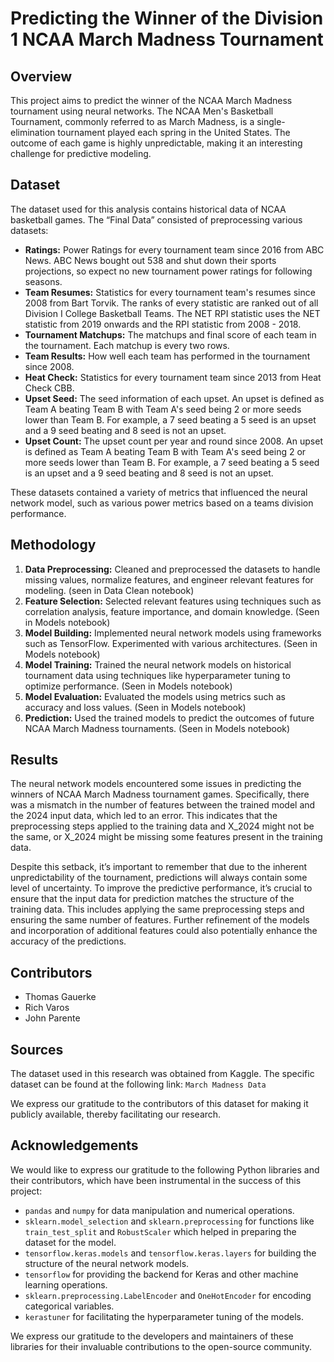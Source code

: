 # Predicting the Winner of the Division 1 NCAA March Madness Tournament

## Overview
This project aims to predict the winner of the NCAA March Madness tournament using neural networks. The NCAA Men's Basketball Tournament, commonly referred to as March Madness, is a single-elimination tournament played each spring in the United States. The outcome of each game is highly unpredictable, making it an interesting challenge for predictive modeling.

## Dataset
The dataset used for this analysis contains historical data of NCAA basketball games. The “Final Data” consisted of preprocessing various datasets:

- **Ratings:** Power Ratings for every tournament team since 2016 from ABC News. ABC News bought out 538 and shut down their sports projections, so expect no new tournament power ratings for following seasons.
- **Team Resumes:** Statistics for every tournament team's resumes since 2008 from Bart Torvik. The ranks of every statistic are ranked out of all Division I College Basketball Teams. The NET RPI statistic uses the NET statistic from 2019 onwards and the RPI statistic from 2008 - 2018.
- **Tournament Matchups:** The matchups and final score of each team in the tournament. Each matchup is every two rows.
- **Team Results:** How well each team has performed in the tournament since 2008.
- **Heat Check:** Statistics for every tournament team since 2013 from Heat Check CBB.
- **Upset Seed:** The seed information of each upset. An upset is defined as Team A beating Team B with Team A's seed being 2 or more seeds lower than Team B. For example, a 7 seed beating a 5 seed is an upset and a 9 seed beating and 8 seed is not an upset.
- **Upset Count:** The upset count per year and round since 2008. An upset is defined as Team A beating Team B with Team A's seed being 2 or more seeds lower than Team B. For example, a 7 seed beating a 5 seed is an upset and a 9 seed beating and 8 seed is not an upset.

These datasets contained a variety of metrics that influenced the neural network model, such as various power metrics based on a teams division performance.

## Methodology
1. **Data Preprocessing:** Cleaned and preprocessed the datasets to handle missing values, normalize features, and engineer relevant features for modeling. (seen in Data Clean notebook)
2. **Feature Selection:** Selected relevant features using techniques such as correlation analysis, feature importance, and domain knowledge. (Seen in Models notebook)
3. **Model Building:** Implemented neural network models using frameworks such as TensorFlow. Experimented with various architectures. (Seen in Models notebook)
4. **Model Training:** Trained the neural network models on historical tournament data using techniques like hyperparameter tuning to optimize performance. (Seen in Models notebook)
5. **Model Evaluation:** Evaluated the models using metrics such as accuracy and loss values. (Seen in Models notebook)
6. **Prediction:** Used the trained models to predict the outcomes of future NCAA March Madness tournaments. (Seen in Models notebook)

## Results
The neural network models encountered some issues in predicting the winners of NCAA March Madness tournament games. Specifically, there was a mismatch in the number of features between the trained model and the 2024 input data, which led to an error. This indicates that the preprocessing steps applied to the training data and X_2024 might not be the same, or X_2024 might be missing some features present in the training data.

Despite this setback, it’s important to remember that due to the inherent unpredictability of the tournament, predictions will always contain some level of uncertainty. To improve the predictive performance, it’s crucial to ensure that the input data for prediction matches the structure of the training data. This includes applying the same preprocessing steps and ensuring the same number of features. Further refinement of the models and incorporation of additional features could also potentially enhance the accuracy of the predictions.

## Contributors
- Thomas Gauerke
- Rich Varos
- John Parente

## Sources

The dataset used in this research was obtained from Kaggle. The specific dataset can be found at the following link: `March Madness Data` 

We express our gratitude to the contributors of this dataset for making it publicly available, thereby facilitating our research.


## Acknowledgements
We would like to express our gratitude to the following Python libraries and their contributors, which have been instrumental in the success of this project:

- `pandas` and `numpy` for data manipulation and numerical operations.
- `sklearn.model_selection` and `sklearn.preprocessing` for functions like `train_test_split` and `RobustScaler` which helped in preparing the dataset for the model.
- `tensorflow.keras.models` and `tensorflow.keras.layers` for building the structure of the neural network models.
- `tensorflow` for providing the backend for Keras and other machine learning operations.
- `sklearn.preprocessing.LabelEncoder` and `OneHotEncoder` for encoding categorical variables.
- `kerastuner` for facilitating the hyperparameter tuning of the models.

We express our gratitude to the developers and maintainers of these libraries for their invaluable contributions to the open-source community.

